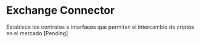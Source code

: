 # Exchange Connector
Establece los contratos e interfaces que permiten el intercambio de criptos en el mercado 
[Pending]